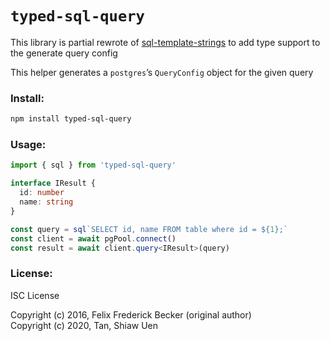 # `typed-sql-query`

This library is partial rewrote of [sql-template-strings](https://github.com/felixfbecker/node-sql-template-strings) to add type support to the generate query config

This helper generates a `postgres`’s `QueryConfig` object for the given query

### Install:

```bash
npm install typed-sql-query
```

### Usage:

```ts
import { sql } from 'typed-sql-query'

interface IResult {
  id: number
  name: string
}

const query = sql`SELECT id, name FROM table where id = ${1};`
const client = await pgPool.connect()
const result = await client.query<IResult>(query)

```

### License:

ISC License

Copyright (c) 2016, Felix Frederick Becker (original author)<br>
Copyright (c) 2020, Tan, Shiaw Uen
